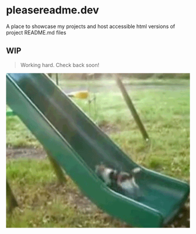 # pleasereadme.dev
A place to showcase my projects and host accessible html versions of project README.md files

## WIP 
> Working hard. Check back soon!
<img src="https://github.com/Mary-Tyler-Moore/readme-gifs/blob/master/random/fml.gif?raw=true" width="600" />
